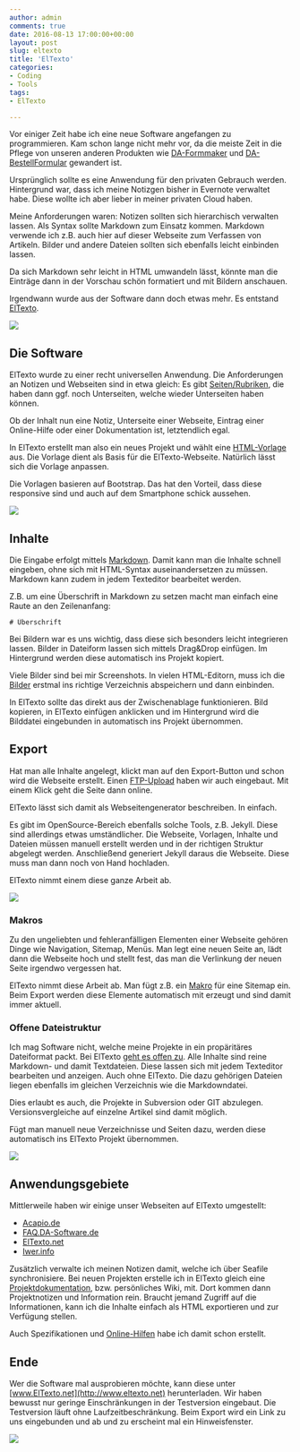```yaml
---
author: admin
comments: true
date: 2016-08-13 17:00:00+00:00
layout: post
slug: eltexto
title: 'ElTexto'
categories:
- Coding
- Tools
tags:
- ElTexto

---
```


Vor einiger Zeit habe ich eine neue Software angefangen zu programmieren. Kam schon lange nicht mehr vor, da die meiste Zeit in die Pflege von unseren anderen Produkten wie [DA-Formmaker](http://da-software.de/daform/daform_start.htm) und [DA-BestellFormular](http://da-software.de/dabestell/index.htm) gewandert ist.

Ursprünglich sollte es eine Anwendung für den privaten Gebrauch werden. Hintergrund war, dass ich meine Notizgen bisher in Evernote verwaltet habe. Diese wollte ich aber lieber in meiner privaten Cloud haben.

Meine Anforderungen waren: Notizen sollten sich hierarchisch verwalten lassen. Als Syntax sollte Markdown zum Einsatz kommen. Markdown verwende ich z.B. auch hier auf dieser Webseite zum Verfassen von Artikeln. Bilder und andere Dateien sollten sich ebenfalls leicht einbinden lassen.

Da sich Markdown sehr leicht in HTML umwandeln lässt, könnte man die Einträge dann in der Vorschau schön formatiert und mit Bildern anschauen.

Irgendwann wurde aus der Software dann doch etwas mehr. Es entstand [ElTexto](http://eltexto.net/).

![](/assets/uploads/2016/8/eltexto1.png)

## Die Software 

ElTexto wurde zu einer recht universellen Anwendung. Die Anforderungen an Notizen und Webseiten sind in etwa gleich: Es gibt [Seiten/Rubriken](http://eltexto.net/Funktionen/Seitenverwaltung/index.html), die haben dann ggf. noch Unterseiten, welche wieder Unterseiten haben können. 

Ob der Inhalt nun eine Notiz, Unterseite einer Webseite, Eintrag einer Online-Hilfe oder einer Dokumentation ist, letztendlich egal.

In ElTexto erstellt man also ein neues Projekt und wählt eine [HTML-Vorlage](http://eltexto.net/Funktionen/Templates/index.html) aus. Die Vorlage dient als Basis für die ElTexto-Webseite. Natürlich lässt sich die Vorlage anpassen.

Die Vorlagen basieren auf Bootstrap. Das hat den Vorteil, dass diese responsive sind und auch auf dem Smartphone schick aussehen.


![](/assets/uploads/2016/8/eltexto2.png)

## Inhalte

Die Eingabe erfolgt mittels [Markdown](http://eltexto.net/Funktionen/Markdown/index.html). Damit kann man die Inhalte schnell eingeben, ohne sich mit HTML-Syntax auseinandersetzen zu müssen. Markdown kann zudem in jedem Texteditor bearbeitet werden.

Z.B. um eine Überschrift in Markdown zu setzen macht man einfach eine Raute an den Zeilenanfang:

	# Überschrift

Bei Bildern war es uns wichtig, dass diese sich besonders leicht integrieren lassen. Bilder in Dateiform lassen sich mittels Drag&Drop einfügen. Im Hintergrund werden diese automatisch ins Projekt kopiert.

Viele Bilder sind bei mir Screenshots. In vielen HTML-Editorn, muss ich die [Bilder](http://eltexto.net/Funktionen/Bilder/index.html) erstmal ins richtige Verzeichnis abspeichern und dann einbinden.

In ElTexto sollte das direkt aus der Zwischenablage funktionieren. Bild kopieren, in ElTexto einfügen anklicken und im Hintergrund wird die Bilddatei eingebunden in automatisch ins Projekt übernommen.

## Export

Hat man alle Inhalte angelegt, klickt man auf den Export-Button und schon wird die Webseite erstellt. Einen [FTP-Upload](http://eltexto.net/Funktionen/FTP-Upload/index.html) haben wir auch eingebaut. Mit einem Klick geht die Seite dann online.

ElTexto lässt sich damit als Webseitengenerator beschreiben. In einfach. 

Es gibt im OpenSource-Bereich ebenfalls solche Tools, z.B. Jekyll. Diese sind allerdings etwas umständlicher. Die Webseite, Vorlagen, Inhalte und Dateien müssen manuell erstellt werden und in der richtigen Struktur abgelegt werden. Anschließend generiert Jekyll daraus die Webseite. Diese muss man dann noch von Hand hochladen. 

ElTexto nimmt einem diese ganze Arbeit ab.

![](/assets/uploads/2016/8/eltexto3.jpg)

### Makros

Zu den ungeliebten und fehleranfälligen Elementen einer Webseite gehören Dinge wie Navigation, Sitemap, Menüs. Man legt eine neuen Seite an, lädt dann die Webseite hoch und stellt fest, das man die Verlinkung der neuen Seite irgendwo vergessen hat.

ElTexto nimmt diese Arbeit ab. Man fügt z.B. ein [Makro](http://eltexto.net/Funktionen/Makrofunktionen/index.html) für eine Sitemap ein. Beim Export werden diese Elemente automatisch mit erzeugt und sind damit immer aktuell.

### Offene Dateistruktur

Ich mag Software nicht, welche meine Projekte in ein propäritäres Dateiformat packt. Bei ElTexto [geht es offen zu](http://eltexto.net/Funktionen/Dateistruktur/index.html). Alle Inhalte sind reine Markdown- und damit Textdateien. Diese lassen sich mit jedem Texteditor bearbeiten und anzeigen. Auch ohne ElTexto. Die dazu gehörigen Dateien liegen ebenfalls im gleichen Verzeichnis wie die Markdowndatei. 

Dies erlaubt es auch, die Projekte in Subversion oder GIT abzulegen. Versionsvergleiche auf einzelne Artikel sind damit möglich. 

Fügt man manuell neue Verzeichnisse und Seiten dazu, werden diese automatisch ins ElTexto Projekt übernommen.

![](/assets/uploads/2016/8/eltexto4.png)

## Anwendungsgebiete

Mittlerweile haben wir einige unser Webseiten auf ElTexto umgestellt:

- [Acapio.de](http://Acapio.de)
- [FAQ.DA-Software.de](http://faq.da-software.de)
- [ElTexto.net](http://eltexto.net)
- [Iwer.info](http://iwer.info)

Zusätzlich verwalte ich meinen Notizen damit, welche ich über Seafile synchronisiere. Bei neuen Projekten erstelle ich in ElTexto gleich eine [Projektdokumentation](http://eltexto.net/Anwendungsgebiete/index.html), bzw. persönliches Wiki, mit. Dort kommen dann Projektnotizen und Information rein. Braucht jemand Zugriff auf die Informationen, kann ich die Inhalte einfach als HTML exportieren und zur Verfügung stellen.

Auch Spezifikationen und [Online-Hilfen](http://eltexto.net/Anwendungsgebiete/index.html) habe ich damit schon erstellt.

## Ende

Wer die Software mal ausprobieren möchte, kann diese unter [www.ElTexto.net](http://www.eltexto.net) herunterladen. Wir haben bewusst nur geringe Einschränkungen in der Testversion eingebaut. Die Testversion läuft ohne Laufzeitbeschränkung. Beim Export wird ein Link zu uns eingebunden und ab und zu erscheint mal ein Hinweisfenster.


![](/assets/uploads/2016/8/eltexto5.png)